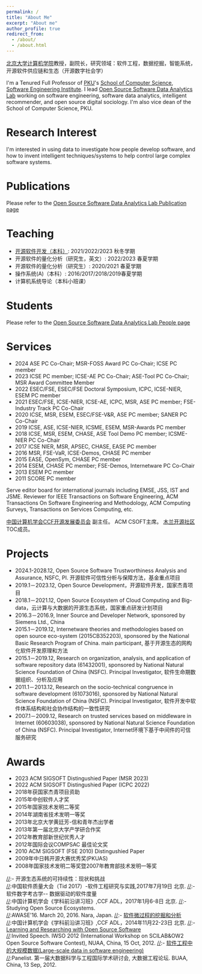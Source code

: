 ```yaml
---
permalink: /
title: "About Me"
excerpt: "About me"
author_profile: true
redirect_from: 
  - /about/
  - /about.html
---
```


[北京大学计算机学院](https://cs.pku.edu.cn/)教授，副院长，研究领域：软件工程，数据挖掘，智能系统，开源软件供应链和生态（开源数字社会学）

I'm a Tenured Full Professor of [PKU](https://www.pku.edu.cn/)'s [School of Computer Science](https://cs.pku.edu.cn/),  [Software Engineering Institute](http://www.sei.pku.edu.cn/). I lead [Open Source Software Data Analytics Lab](https://osslab-pku.github.io/) working on software engineering, software data analytics, intelligent recommender, and open source digital sociology. I'm also vice dean of the School of Computer Science, PKU.


Research Interest
===================
I'm interested in 
using data to investigate how people develop software, and how to invent intelligent techniques/systems to help control large complex software systems.
<!--using data recorded in vast open source and commercial software repositories to investigate how people develop software, and how to invent intelligent techniques/systems to help control large complex software systems.
My research subjects include individual learning, group collaboration, and ecosystem sustainability, along with complex dependencies between software coined as software supply chain. 
My team has a much larger scope of interest, see [Open Source Software Data Analytics Lab](https://osslab-pku.github.io/). -->

Publications
=====================
Please refer to the [Open Source Software Data Analytics Lab Publication page](https://osslab-pku.github.io/publications/)

Teaching
===================
- [开源软件开发（本科）](https://github.com/osslab-pku/OSSDevelopment/): 2021/2022/2023 秋冬学期 
- 开源软件的量化分析（研究生，英文）: 2022/2023 春夏学期
- 开源软件的量化分析（研究生）: 2020/2021 春夏学期
- 操作系统(A)（本科）: 2016/2017/2018/2019春夏学期
- 计算机系统导论（本科小班课）   

Students
=====================
Please refer to the [Open Source Software Data Analytics Lab People page](https://osslab-pku.github.io/people/)

Services
=====================
- 2024  ASE PC Co-Chair; MSR-FOSS Award PC Co-Chair; ICSE PC member 
- 2023	ICSE PC member;  ICSE-AE PC Co-Chair; ASE-Tool PC Co-Chair; MSR Award Committee Member 
- 2022	ESEC/FSE, ESEC/FSE Doctoral Symposium, ICPC, ICSE-NIER, ESEM PC member
- 2021	ESEC/FSE, ICSE-NIER, ICSE-AE, ICPC, MSR, ASE PC member;  FSE-Industry Track PC Co-Chair
- 2020	ICSE, MSR, ESEM, ESEC/FSE-V&R, ASE PC member;  SANER PC Co-Chair
- 2019	ICSE, ASE, ICSE-NIER, ICSME, ESEM, MSR-Awards PC member
- 2018	ICSE, MSR, ESEM, CHASE, ASE Tool Demo PC member;   ICSME-NIER PC Co-Chair
- 2017	ICSE NIER, MSR, APSEC, CHASE, EASE PC member
- 2016	MSR, FSE-VaR, ICSE-Demos, CHASE PC member
- 2015	EASE, OpenSym, CHASE PC member
- 2014	ESEM, CHASE PC member;  FSE-Demos, Internetware PC Co-Chair
- 2013	ESEM PC member
- 2011	SCORE PC member

Serve editor board for international journals including EMSE, JSS, IST and JSME.
Reviewer for IEEE Transactions on Software Engineering, ACM Transactions On Software Engineering and Methodology, ACM Computing Surveys, Transactions on Services Computing, etc.

[中国计算机学会CCF开源发展委员会](https://www.ccf.org.cn/kyfzwyh/) 副主任。
ACM CSOFT主席。
[木兰开源社区](https://portal.mulanos.cn) TOC成员。


Projects
========================
- 2024.1-2028.12, Open Source Software Trustworthiness Analysis and Assurance, NSFC, PI. 开源软件可信性分析与保障方法，基金重点项目
- 2019.1－2023.12, Open Source Development，开源软件开发，国家杰青项目
- 2018.1－2021.12, Open Source Ecosystem of Cloud Computing and Big-data，云计算与大数据的开源生态系统，国家重点研发计划项目
- 2016.3－2016.9, Inner Source and Developer Network, sponsored by Siemens Ltd., China
- 2015.1－2019.12, Internetware theories and methodologies based on open source eco-system (2015CB352203), sponsored by the National Basic Research Program of China. main participant, 基于开源生态的网构化软件开发原理和方法
- 2015.1－2019.12, Research on organization, analysis, and application of software repository data (61432001), sponsored by National Natural Science Foundation of China (NSFC). Principal Investigator, 软件生命期数据组织、分析及应用
- 2011.1－2013.12, Research on the socio-technical congruence in software development (61073016), sponsored by National Natural Science Foundation of China (NSFC). Principal Investigator, 软件开发中软件体系结构和社会协作结构的一致性研究
- 2007.1－2009.12, Research on trusted services based on middleware in Internet (60603038), sponsored by National Natural Science Foundation of China (NSFC). Principal Investigator, Internet环境下基于中间件的可信服务研究

Awards
==================
- 2023 ACM SIGSOFT Distingushied Paper (MSR 2023) 
- 2022 ACM SIGSOFT Distingushied Paper (ICPC 2022)
- 2018年获国家杰青项目资助
- 2015年中创软件人才奖
- 2015年国家技术发明二等奖
- 2014年湖南省技术发明一等奖
- 2013年北京大学黄廷芳-信和青年杰出学者
- 2013年第一届北京大学产学研合作奖
- 2012年教育部新世纪优秀人才
- 2012年国际会议COMPSAC 最佳论文奖
- 2010 ACM SIGSOFT (FSE 2010) Distingushied Paper
- 2009年中日韩开源大赛优秀奖(PKUAS)
- 2008年国家技术发明二等奖暨2007年教育部技术发明一等奖

[//]:Talks
[//]:=================
[//]:- 开源生态系统的可持续性：现状和挑战   
[//]:中国软件质量大会（Tid 2017）-软件工程研究与实践,2017年7月19日 北京.
[//]:- 软件数字考古学-- 数据驱动的软件度量   
[//]:中国计算机学会《学科前沿讲习班》,CCF ADL，2017年1月6-8日 北京.
[//]:- Studying Open Source Ecosystems.   
[//]:AWASE'16. March 20, 2016. Nara, Japan.
[//]:- [软件微过程的挖掘和分析](https://minghuizhou.github.io/files/20141122-CCF-final.pdf)   
[//]:中国计算机学会《学科前沿讲习班》,CCF ADL，2014年11月22-23日 北京.
[//]:- [Learning and Researching with Open Source Software](https://minghuizhou.github.io/files/20121015-IWSO-NUAA.pdf)   
[//]:Invited Speech. IWSO 2012 (International Workshop on SCILAB&OW2 Open Source Software Contest), NUAA, China, 15 Oct, 2012.
[//]:- [软件工程中的大规模数据(Large-scale data in software engineering)](https://minghuizhou.github.io/files/20120913-bigdatapanelist-BUAA.pdf)   
[//]:Panelist. 第一届大数据科学与工程国际学术研讨会, 大数据工程论坛. BUAA, China, 13 Sep, 2012.

